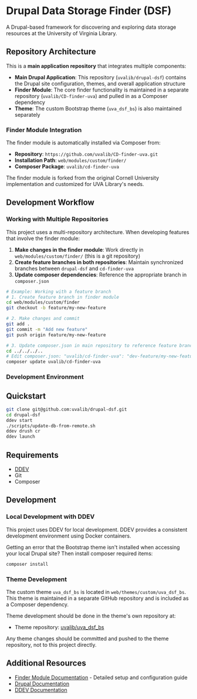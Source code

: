 # Drupal Data Storage Finder (DSF)

A Drupal-based framework for discovering and exploring data storage resources at the University of Virginia Library.

## Repository Architecture

This is a **main application repository** that integrates multiple components:

- **Main Drupal Application**: This repository (`uvalib/drupal-dsf`) contains the Drupal site configuration, themes, and overall application structure
- **Finder Module**: The core finder functionality is maintained in a separate repository (`uvalib/CD-finder-uva`) and pulled in as a Composer dependency
- **Theme**: The custom Bootstrap theme (`uva_dsf_bs`) is also maintained separately

### Finder Module Integration

The finder module is automatically installed via Composer from:

- **Repository**: `https://github.com/uvalib/CD-finder-uva.git`
- **Installation Path**: `web/modules/custom/finder/`
- **Composer Package**: `uvalib/cd-finder-uva`

The finder module is forked from the original Cornell University implementation and customized for UVA Library's needs.

## Development Workflow

### Working with Multiple Repositories

This project uses a multi-repository architecture. When developing features that involve the finder module:

1. **Make changes in the finder module**: Work directly in `web/modules/custom/finder/` (this is a git repository)
2. **Create feature branches in both repositories**: Maintain synchronized branches between `drupal-dsf` and `cd-finder-uva`
3. **Update composer dependencies**: Reference the appropriate branch in `composer.json`

```bash
# Example: Working with a feature branch
# 1. Create feature branch in finder module
cd web/modules/custom/finder
git checkout -b feature/my-new-feature

# 2. Make changes and commit
git add .
git commit -m "Add new feature"
git push origin feature/my-new-feature

# 3. Update composer.json in main repository to reference feature branch
cd ../../../..
# Edit composer.json: "uvalib/cd-finder-uva": "dev-feature/my-new-feature"
composer update uvalib/cd-finder-uva
```

### Development Environment

## Quickstart

```bash
git clone git@github.com:uvalib/drupal-dsf.git
cd drupal-dsf
ddev start
./scripts/update-db-from-remote.sh
ddev drush cr
ddev launch
```

## Requirements

- [DDEV](https://ddev.readthedocs.io/en/stable/)
- Git
- Composer

## Development


### Local Development with DDEV

This project uses DDEV for local development. DDEV provides a consistent development environment using Docker containers.

Getting an error that the Bootstrap theme isn't installed when accessing your local Drupal site? Then install composer required items:

```bash
composer install
```

### Theme Development

The custom theme `uva_dsf_bs` is located in `web/themes/custom/uva_dsf_bs`. This theme is maintained in a separate GitHub repository and is included as a Composer dependency.

Theme development should be done in the theme's own repository at:

- Theme repository: [uvalib/uva_dsf_bs](https://github.com/uvalib/uva_dsf_bs)

Any theme changes should be committed and pushed to the theme repository, not to this project directly.

## Additional Resources

- [Finder Module Documentation](web/modules/custom/finder/README.md) - Detailed setup and configuration guide
- [Drupal Documentation](https://www.drupal.org/documentation)
- [DDEV Documentation](https://ddev.readthedocs.io/en/stable/)
